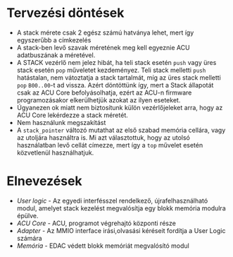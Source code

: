 # Tervezési döntések

* A stack mérete csak 2 egész számú hatványa lehet, mert így egyszerűbb a címkezelés
* A stack-ben levő szavak méretének meg kell egyeznie ACU adatbuszának a méretével.
* A STACK vezérlő nem jelez hibát, ha teli stack esetén `push` vagy üres stack esetén `pop` műveletet kezdeményez.
Teli stack melletti `push` hatástalan, nem vátoztatja a stack tartalmát, míg az üres stack melletti `pop` `B00..00`-t ad vissza.
Azért döntöttünk így, mert a Stack állapotát csak az ACU Core befolyásolhatja, ezért az ACU-n firmware programozásakor 
elkerülhetjük azokat az ilyen eseteket.
* Úgyanezen ok miatt nem biztosítunk külön vezérlőjeleket arra, hogy az ACU Core lekérdezze a stack méretét.
* Nem használunk megszakítást
* A `stack_pointer` változó mutathat az első szabad memória cellára, vagy az utoljára használtra is. Mi azt választottuk, hogy az utolsó használatban levő cellát címezze, mert így a `top` művelet esetén közvetlenül használhatjuk.

# Elnevezések
* _User logic_ - Az egyedi interfésszel rendelkező, újrafelhasználható modul, amelyet stack kezelést megvalósítja egy blokk memória modulra épülve.
* _ACU Core_ - ACU, programot végrehajtó központi része
* _Adapter_ - Az MMIO interface irási,olvasási kéréseit fordítja a User Logic számára
* _Memória_ -  EDAC védett blokk memóriát megvalósító modul 
